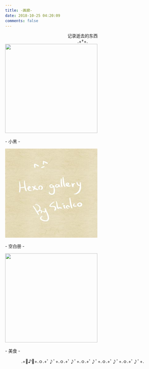 ```yaml
---
title: -画廊-
date: 2018-10-25 04:20:09
comments: false
---
```

<center>记录逝去的东西</center>
<center>
	.+†+.</center>
<div class="gallery-page">
	<div class="gallery-list">
		<div class="gallery-column">
			<div class="gallery-item">
				<a href="xiaohei"><img src="https://tva1.sinaimg.cn/large/0081Kckwly1gke510rrqgj30fs0s1gn1.jpg", width="300", height="290">
				</a>
				<p>- 小黑 -</p>
			</div>
		</div>
		<div class="gallery-column">
			<div class="gallery-item">
				<a href=""><img src="img/sample.jpg", width="300", height="290">
				</a>
				<p>- 空白册 -</p>
			</div>
		</div>
		<div class="gallery-column">
			<div class="gallery-item">
				<a href="food"><img src="https://tva1.sinaimg.cn/large/008i3skNly1gs0o8iramej30u0140n0i.jpg", width="300", height="290">
				</a>
				<p>- 美食 -</p>
			</div>
		</div>
	</div>
</div>
<center>.+ﾟ♪ﾟ+.ｏ.+ﾟ♪ﾟ+.ｏ.+ﾟ♪ﾟ+.ｏ.+ﾟ♪ﾟ+.ｏ.+ﾟ♪ﾟ+.ｏ.+ﾟ♪ﾟ+.</center>
